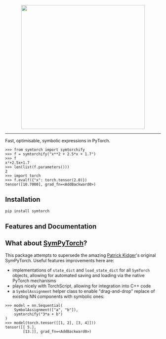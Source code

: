 <div align="center">
<img src="icon-with-text.svg" style="width: min(100%, 400px); height: auto;"/>
</div>

---

Fast, optimisable, symbolic expressions in PyTorch.

```python-repl
>>> from symtorch import symtorchify
>>> f = symtorchify("x**2 + 2.5*x + 1.7")
>>> f
x²+2.5x+1.7
>>> len(list(f.parameters()))
2
>>> import torch
>>> f.evalf({"x": torch.tensor(2.0)})
tensor([10.7000], grad_fn=<AddBackward0>)
```

## Installation

```bash
pip install symtorch
```

## Features and Documentation


## What about [SymPyTorch](https://github.com/patrick-kidger/sympytorch)?

This package attempts to supersede the amazing [Patrick Kidger]()'s original SymPyTorch.
Useful features improvements here are:

- implementations of `state_dict` and `load_state_dict` for all `SymTorch` objects, allowing for automated saving and loading via the native PyTorch mechanisms
- plays nicely with TorchScript, allowing for integration into C++ code
- a `SymbolAssignment` helper class to enable "drag-and-drop" replace of existing NN components with symbolic ones:
```python-repl
>>> model = nn.Sequential(
    SymbolAssignment(["a", "b"]), 
    symtorchify("3*a + b")
)
>>> model(torch.tensor([[1, 2], [3, 4]]))
tensor([[ 5.],
        [13.]], grad_fn=<AddBackward0>)
```

